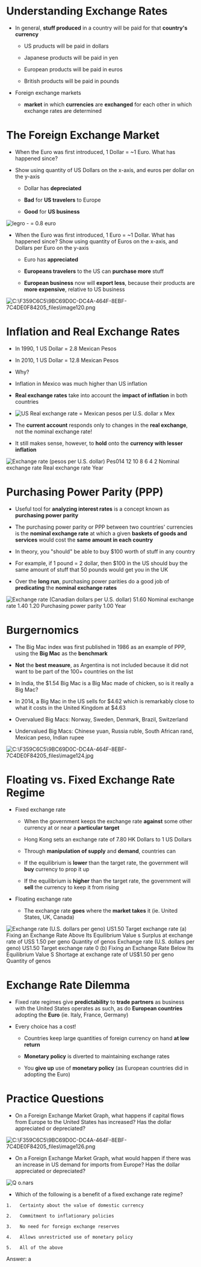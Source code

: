 # Understanding Exchange Rates

  -   In general, **stuff produced** in a country will be paid for that
      **country's currency**
    
      -   US pruducts will be paid in dollars
    
      -   Japanese products will be paid in yen
    
      -   European products will be paid in euros
    
      -   British products will be paid in pounds

  -   Foreign exchange markets
    
      -   **market** in which **currencies** are **exchanged** for each
          other in which exchange rates are determined

# The Foreign Exchange Market

  -   When the Euro was first introduced, 1 Dollar = ~1 Euro. What has
      happened since?

  -   Show using quantity of US Dollars on the x-axis, and euros per
      dollar on the y-axis
    
      -   Dollar has **depreciated**
    
      -   **Bad** for **US travelers** to Europe
    
      -   **Good** for **US business**

  ![legro - = 0.8 euro ](./media/image119.png)

  -   When the Euro was first introduced, 1 Euro = ~1 Dollar. What has
      happened since? Show using quantity of Euros on the x-axis, and
      Dollars per Euro on the y-axis
    
      -   Euro has **appreciated**
    
      -   **Europeans travelers** to the US can **purchase more** stuff
    
      -   **European business** now will **export less**, because their
          products are **more expensive**, relative to US
  business

  ![C:\\F359C6C5\\9BC69D0C-DC4A-464F-8EBF-7C4DE0F84205\_files\\image120.png](./media/image120.png)

# Inflation and Real Exchange Rates

  -   In 1990, 1 US Dollar = 2.8 Mexican Pesos

  -   In 2010, 1 US Dollar = 12.8 Mexican Pesos

  -   Why?

  -   Inflation in Mexico was much higher than US inflation

  -   **Real exchange rates** take into account the **impact of
      inflation** in both countries

  -   ![US Real exchange rate = Mexican pesos per U.S. dollar x Mex
      ](./media/image121.png)

  -   The **current account** responds only to changes in the **real
      exchange**, not the nominal exchange rate\!

  -   It still makes sense, however, to **hold** onto the **currency
      with lesser inflation**

  ![Exchange rate (pesos per U.S. dollar) Pes014 12 10 8 6 4 2 Nominal
  exchange rate Real exchange rate Year ](./media/image122.png)

# Purchasing Power Parity (PPP)

  -   Useful tool for **analyzing interest rates** is a concept known as
      **purchasing power parity**

  -   The purchasing power parity or PPP between two countries'
      currencies is the **nominal exchange rate** at which a given
      **baskets of goods and services** would cost the **same amount in
      each country**

  -   In theory, you "should" be able to buy $100 worth of stuff in any
      country

  -   For example, if 1 pound = 2 dollar, then $100 in the US should buy
      the same amount of stuff that 50 pounds would get you in the UK

  -   Over the **long run**, purchasing power parities do a good job of
      **predicating** the **nominal exchange rates**

![Exchange rate (Canadian dollars per U.S. dollar) 51.60 Nominal
exchange rate 1.40 1.20 Purchasing power parity 1.00 Year
](./media/image123.png)

# Burgernomics

  -   The Big Mac index was first published in 1986 as an example of
      PPP, using the **Big Mac** as the **benchmark**

  -   **Not** the **best measure**, as Argentina is not included because
      it did not want to be part of the 100+ countries on the list

  -   In India, the $1.54 Big Mac is a Big Mac made of chicken, so is it
      really a Big Mac?

  -   In 2014, a Big Mac in the US sells for $4.62 which is remarkably
      close to what it costs in the United Kingdom at $4.63

  -   Overvalued Big Macs: Norway, Sweden, Denmark, Brazil, Switzerland

  -   Undervalued Big Macs: Chinese yuan, Russia ruble, South African
      rand, Mexican peso, Indian
  rupee

  ![C:\\F359C6C5\\9BC69D0C-DC4A-464F-8EBF-7C4DE0F84205\_files\\image124.jpg](./media/image124.jpg)

# Floating vs. Fixed Exchange Rate Regime

  -   Fixed exchange rate
    
      -   When the government keeps the exchange rate **against** some
          other currency at or near a **particular target**
    
      -   Hong Kong sets an exchange rate of 7.80 HK Dollars to 1 US
          Dollars
    
      -   Through **manipulation of supply** and **demand**, countries
          can
    
      -   If the equilibrium is **lower** than the target rate, the
          government will **buy** currency to prop it up
    
      -   If the equilibrium is **higher** than the target rate, the
          government will **sell** the currency to keep it from rising

  -   Floating exchange rate
    
      -   The exchange rate **goes** where the **market takes** it (ie.
          United States, UK, Canada)

![Exchange rate (U.S. dollars per geno) US$1.50 Target exchange rate (a)
Fixing an Exchange Rate Above Its Equilibrium Value s Surplus at
exchange rate of USS 1.50 per geno Quantity of genos Exchange rate (U.S.
dollars per geno) US$1.50 Target exchange rate 0 (b) Fixing an Exchange
Rate Below Its Equilibrium Value S Shortage at exchange rate of US$1.50
per geno Quantity of genos ](./media/image125.png)

# Exchange Rate Dilemma

  -   Fixed rate regimes give **predictability** to **trade partners**
      as business with the United States operates as such, as do
      **European countries** adopting the **Euro** (ie. Italy, France,
      Germany)

  -   Every choice has a cost\!
    
      -   Countries keep large quantities of foreign currency on hand
          **at low return**
    
      -   **Monetary policy** is diverted to maintaining exchange rates
    
      -   You **give up** use of **monetary policy** (as European
          countries did in adopting the Euro)

# Practice Questions

  -   On a Foreign Exchange Market Graph, what happens if capital flows
      from Europe to the United States has increased? Has the dollar
      appreciated or
  depreciated?

  ![C:\\F359C6C5\\9BC69D0C-DC4A-464F-8EBF-7C4DE0F84205\_files\\image126.png](./media/image126.png)

  -   On a Foreign Exchange Market Graph, what would happen if there was
      an increase in US demand for imports from Europe? Has the dollar
      appreciated or depreciated?

  ![Q o.nars ](./media/image127.png)

  -   Which of the following is a benefit of a fixed exchange rate
      regime?
    
    1.   Certainty about the value of domestic currency
    
    2.   Commitment to inflationary policies
    
    3.   No need for foreign exchange reserves
    
    4.   Allows unrestricted use of monetary policy
    
    5.   All of the above

  Answer: a